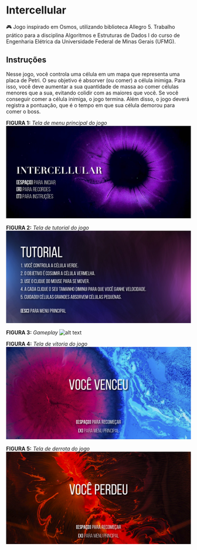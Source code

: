 # Intercellular
🎮 Jogo inspirado em Osmos, utilizando biblioteca Allegro 5. Trabalho prático para a disciplina Algoritmos e Estruturas de Dados I do curso de Engenharia Elétrica da Universidade Federal de Minas Gerais (UFMG).

## Instruções

Nesse jogo, você controla uma célula em um mapa que representa uma placa de Petri. O seu objetivo é absorver (ou comer) a célula inimiga. Para isso, você deve aumentar a sua quantidade de massa ao comer células menores que a sua, evitando colidir com as maiores que você. Se você conseguir comer a célula inimiga, o jogo termina. Além disso, o jogo deverá registra a pontuação, que é o tempo em que sua célula demorou para comer o boss.

**FIGURA 1:** _Tela de menu principal do jogo_
![alt text](https://github.com/brenocsp/intercellular/blob/master/images/img_main_menu.jpg)

**FIGURA 2:** _Tela de tutorial do jogo_
![alt text](https://github.com/brenocsp/intercellular/blob/master/images/img_tutorial.jpg)

**FIGURA 3:** _Gameplay_
![alt text](https://github.com/brenocsp/intercellular/blob/master/images/img_screenshot.png)

**FIGURA 4:** _Tela de vitoria do jogo_
![alt text](https://github.com/brenocsp/intercellular/blob/master/images/img_vitoria.jpg)

**FIGURA 5:** _Tela de derrota do jogo_
![alt text](https://github.com/brenocsp/intercellular/blob/master/images/img_derrota.jpg)
